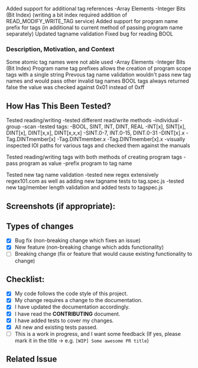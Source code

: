 <!--- Provide a general summary of your changes in the Title above -->
Added support for additional tag references
  -Array Elements
  -Integer Bits (Bit Index) (writing a bit index required addition of READ_MODIFY_WRITE_TAG service)
Added support for program name prefix for tags (in additional to current method of passing program name separately)
Updated tagname validation
Fixed bug for reading BOOL


### Description, Motivation, and Context
<!--- Describe your changes in detail -->
<!--- Why is this change required? What problem does it solve? -->
Some atomic tag names were not able used
  -Array Elements
  -Integer Bits (Bit Index) 
Program name tag prefixes allows the creation of program scope tags with a single string
Prevous tag name validation wouldn't pass new tag names and would pass other invalid tag names
BOOL tags always returned false the value was checked against 0x01 instead of 0xff

## How Has This Been Tested?
<!--- Please describe in detail how you tested your changes. -->
<!--- Include details of your testing environment, and the tests you ran to -->
<!--- see how your change affects other areas of the code, etc. -->
Tested reading/writing
  -tested different read/write methods
    -individual
    -group
    -scan
  -tested tags:
    -BOOL, SINT, INT, DINT, REAL
    -INT[x], SINT[x], DINT[x], DINT[x,x], DINT[x,x,x]
    -SINT.0-7, INT.0-15, DINT.0-31
    -DINT[x].x
    -Tag.DINTmember[x]
    -Tag.DINTmember.x
    -Tag.DINTmember[x].x
  -visually inspected IOI paths for various tags and checked them against the manuals

Tested reading/writing tags with both methods of creating program tags
  -pass program as value
  -prefix program to tag name

Tested new tag name validation
  -tested new regex extensively regex101.com as well as adding new tagname tests to tag.spec.js
  -tested new tag/member length validation and added tests to tagspec.js

## Screenshots (if appropriate):

## Types of changes
<!--- What types of changes does your code introduce? Put an `x` in all the boxes that apply: -->
- [x] Bug fix (non-breaking change which fixes an issue)
- [x] New feature (non-breaking change which adds functionality)
- [ ] Breaking change (fix or feature that would cause existing functionality to change)

## Checklist:
<!--- Go over all the following points, and put an `x` in all the boxes that apply. -->
<!--- If you're unsure about any of these, don't hesitate to ask. We're here to help! -->
- [x] My code follows the code style of this project.
- [x] My change requires a change to the documentation.
- [x] I have updated the documentation accordingly.
- [x] I have read the **CONTRIBUTING** document.
- [x] I have added tests to cover my changes.
- [x] All new and existing tests passed.
- [ ] This is a work in progress, and I want some feedback (If yes, please mark it in the title -> e.g. `[WIP] Some awesome PR title`)

## Related Issue
<!--- This project only accepts pull requests related to open issues -->
<!--- If suggesting a new feature or change, please discuss it in an issue first -->
<!--- If fixing a bug, there should be an issue describing it with steps to reproduce -->
<!--- Please link to the issue here: -->
